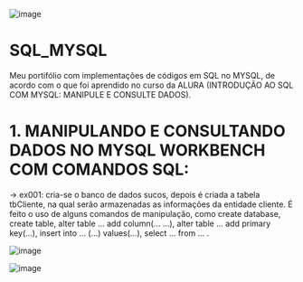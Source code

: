 ![image](https://user-images.githubusercontent.com/50182271/127007611-9c1c9766-5ba5-4099-8fff-b310763e1b31.png)


# SQL_MYSQL
Meu portifólio com implementações de códigos em SQL no MYSQL, de acordo com o que foi aprendido no curso da ALURA (INTRODUÇÃO AO SQL COM MYSQL: MANIPULE E CONSULTE DADOS).

# 1. MANIPULANDO E CONSULTANDO DADOS NO MYSQL WORKBENCH COM COMANDOS SQL:

-> ex001: cria-se o banco de dados sucos, depois é criada a tabela tbCliente, na qual serão armazenadas as informações da entidade cliente. É feito o uso de alguns comandos de manipulação, como create database, create table, alter table ... add column(... ...), alter table ... add primary key(...), insert into ... (...) values(...), select ... from ... . 

![image](https://user-images.githubusercontent.com/50182271/127038049-92bb8b8d-9010-426f-b0dc-4f3c4179a8e7.png)

![image](https://user-images.githubusercontent.com/50182271/127037041-a6021fac-1c70-4351-9f95-f467acffb181.png)

